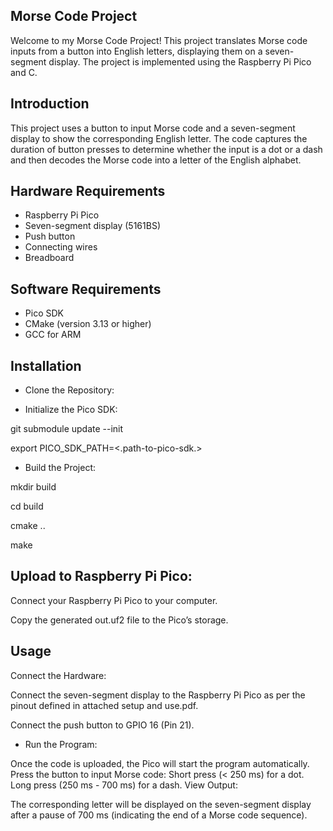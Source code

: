 ## Morse Code Project

Welcome to my Morse Code Project! This project translates Morse code inputs from a button into English letters, displaying them on a seven-segment display. The project is implemented using the Raspberry Pi Pico and C.

## Introduction

This project uses a button to input Morse code and a seven-segment display to show the corresponding English letter. The code captures the duration of button presses to determine whether the input is a dot or a dash and then decodes the Morse code into a letter of the English alphabet.

## Hardware Requirements
- Raspberry Pi Pico
- Seven-segment display (5161BS)
- Push button
- Connecting wires
- Breadboard
## Software Requirements
- Pico SDK
- CMake (version 3.13 or higher)
- GCC for ARM


## Installation
- Clone the Repository:

- Initialize the Pico SDK:

git submodule update --init

export PICO_SDK_PATH=<.path-to-pico-sdk.>

- Build the Project:

mkdir build

cd build

cmake ..

make

## Upload to Raspberry Pi Pico:

Connect your Raspberry Pi Pico to your computer.

Copy the generated out.uf2 file to the Pico’s storage.

## Usage
Connect the Hardware:

Connect the seven-segment display to the Raspberry Pi Pico as per the pinout defined in attached setup and use.pdf.

Connect the push button to GPIO 16 (Pin 21).
- Run the Program:

Once the code is uploaded, the Pico will start the program automatically.
Press the button to input Morse code:
Short press (< 250 ms) for a dot.
Long press (250 ms - 700 ms) for a dash.
View Output:

The corresponding letter will be displayed on the seven-segment display after a pause of 700 ms (indicating the end of a Morse code sequence).
